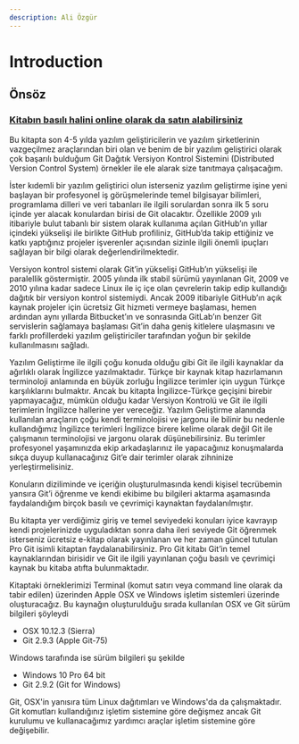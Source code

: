 ```yaml
---
description: Ali Özgür
---
```


# Introduction

## Önsöz

### [**Kitabın basılı halini online olarak da satın alabilirsiniz**](https://www.dikeyeksen.com/products/git-ile-versiyon-kontrolu)

Bu kitapta son 4-5 yılda yazılım geliştiricilerin ve yazılım şirketlerinin vazgeçilmez araçlarından biri olan ve benim de bir yazılım geliştirici olarak çok başarılı bulduğum Git Dağıtık Versiyon Kontrol Sistemini \(Distributed Version Control System\) örnekler ile ele alarak size tanıtmaya çalışacağım.

İster kıdemli bir yazılım geliştirici olun isterseniz yazılım geliştirme işine yeni başlayan bir profesyonel iş görüşmelerinde temel bilgisayar bilimleri, programlama dilleri ve veri tabanları ile ilgili sorulardan sonra ilk 5 soru içinde yer alacak konulardan birisi de Git olacaktır. Özellikle 2009 yılı itibariyle bulut tabanlı bir sistem olarak kullanıma açılan GitHub’ın yıllar içindeki yükselişi ile birlikte GitHub profiliniz, GitHub’da takip ettiğiniz ve katkı yaptığınız projeler işverenler açısından sizinle ilgili önemli ipuçları sağlayan bir bilgi olarak değerlendirilmektedir.

Versiyon kontrol sistemi olarak Git’in yükselişi GitHub’ın yükselişi ile paralellik göstermiştir. 2005 yılında ilk stabil sürümü yayınlanan Git, 2009 ve 2010 yılına kadar sadece Linux ile iç içe olan çevrelerin takip edip kullandığı dağıtık bir versiyon kontrol sistemiydi. Ancak 2009 itibariyle GitHub’ın açık kaynak projeler için ücretsiz Git hizmeti vermeye başlaması, hemen ardından aynı yıllarda Bitbucket’ın ve sonrasında GitLab’ın benzer Git servislerin sağlamaya başlaması Git’in daha geniş kitlelere ulaşmasını ve farklı profillerdeki yazılım geliştiriciler tarafından yoğun bir şekilde kullanılmasını sağladı.

Yazılım Geliştirme ile ilgili çoğu konuda olduğu gibi Git ile ilgili kaynaklar da ağırlıklı olarak İngilizce yazılmaktadır. Türkçe bir kaynak kitap hazırlamanın terminoloji anlamında en büyük zorluğu İngilizce terimler için uygun Türkçe karşılıklarını bulmaktır. Ancak bu kitapta İngilizce-Türkçe geçişini birebir yapmayacağız, mümkün olduğu kadar Versiyon Kontrolü ve Git ile ilgili terimlerin İngilizce hallerine yer vereceğiz. Yazılım Geliştirme alanında kullanılan araçların çoğu kendi terminolojisi ve jargonu ile bilinir bu nedenle kullandığımız İngilizce terimleri İngilizce birere kelime olarak değil Git ile çalışmanın terminolojisi ve jargonu olarak düşünebilirsiniz. Bu terimler profesyonel yaşamınızda ekip arkadaşlarınız ile yapacağınız konuşmalarda sıkça duyup kullanacağınız Git’e dair terimler olarak zihninize yerleştirmelisiniz.

Konuların diziliminde ve içeriğin oluşturulmasında kendi kişisel tecrübemin yansıra Git’i öğrenme ve kendi ekibime bu bilgileri aktarma aşamasında faydalandığım birçok basılı ve çevrimiçi kaynaktan faydalanılmıştır.

Bu kitapta yer verdiğimiz giriş ve temel seviyedeki konuları iyice kavrayıp kendi projelerinizde uyguladıktan sonra daha ileri seviyede Git öğrenmek isterseniz ücretsiz e-kitap olarak yayınlanan ve her zaman güncel tutulan Pro Git isimli kitaptan faydalanabilirsiniz. Pro Git kitabı Git’in temel kaynaklarından birisidir ve Git ile ilgili yayınlanan çoğu basılı ve çevrimiçi kaynak bu kitaba atıfta bulunmaktadır.

Kitaptaki örneklerimizi Terminal \(komut satırı veya command line olarak da tabir edilen\) üzerinden Apple OSX ve Windows işletim sistemleri üzerinde oluşturacağız. Bu kaynağın oluşturulduğu sırada kullanılan OSX ve Git sürüm bilgileri şöyleydi

* OSX 10.12.3 \(Sierra\)
* Git 2.9.3 \(Apple Git-75\)

Windows tarafında ise sürüm bilgileri şu şekilde

* Windows 10 Pro 64 bit
* Git 2.9.2 \(Git for Windows\)

Git, OSX'in yanısıra tüm Linux dağıtımları ve Windows'da da çalışmaktadır. Git komutları kullandığınız işletim sistemine göre değişmez ancak Git kurulumu ve kullanacağımız yardımcı araçlar işletim sistemine göre değişebilir.

